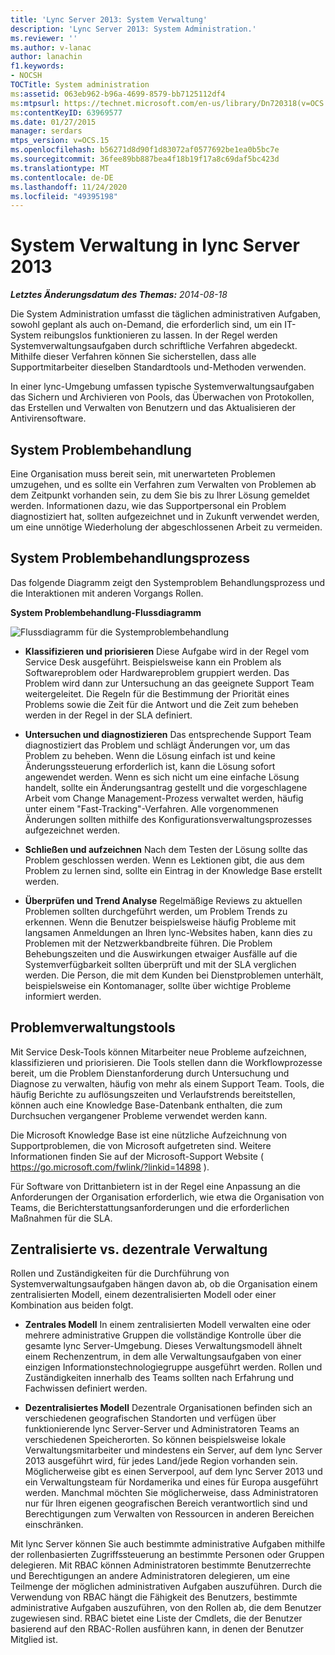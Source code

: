 ```yaml
---
title: 'Lync Server 2013: System Verwaltung'
description: 'Lync Server 2013: System Administration.'
ms.reviewer: ''
ms.author: v-lanac
author: lanachin
f1.keywords:
- NOCSH
TOCTitle: System administration
ms:assetid: 063eb962-b96a-4699-8579-bb7125112df4
ms:mtpsurl: https://technet.microsoft.com/en-us/library/Dn720318(v=OCS.15)
ms:contentKeyID: 63969577
ms.date: 01/27/2015
manager: serdars
mtps_version: v=OCS.15
ms.openlocfilehash: b56271d8d90f1d83072af0577692be1ea0b5bc7e
ms.sourcegitcommit: 36fee89bb887bea4f18b19f17a8c69daf5bc423d
ms.translationtype: MT
ms.contentlocale: de-DE
ms.lasthandoff: 11/24/2020
ms.locfileid: "49395198"
---
```

# <a name="system-administration-in-lync-server-2013"></a>System Verwaltung in lync Server 2013

<div data-xmlns="http://www.w3.org/1999/xhtml">

<div class="topic" data-xmlns="http://www.w3.org/1999/xhtml" data-msxsl="urn:schemas-microsoft-com:xslt" data-cs="https://msdn.microsoft.com/">

<div data-asp="https://msdn2.microsoft.com/asp">



</div>

<div id="mainSection">

<div id="mainBody">

<span> </span>

_**Letztes Änderungsdatum des Themas:** 2014-08-18_

Die System Administration umfasst die täglichen administrativen Aufgaben, sowohl geplant als auch on-Demand, die erforderlich sind, um ein IT-System reibungslos funktionieren zu lassen. In der Regel werden Systemverwaltungsaufgaben durch schriftliche Verfahren abgedeckt. Mithilfe dieser Verfahren können Sie sicherstellen, dass alle Supportmitarbeiter dieselben Standardtools und-Methoden verwenden.

In einer lync-Umgebung umfassen typische Systemverwaltungsaufgaben das Sichern und Archivieren von Pools, das Überwachen von Protokollen, das Erstellen und Verwalten von Benutzern und das Aktualisieren der Antivirensoftware.

<div>

## <a name="system-troubleshooting"></a>System Problembehandlung

Eine Organisation muss bereit sein, mit unerwarteten Problemen umzugehen, und es sollte ein Verfahren zum Verwalten von Problemen ab dem Zeitpunkt vorhanden sein, zu dem Sie bis zu Ihrer Lösung gemeldet werden. Informationen dazu, wie das Supportpersonal ein Problem diagnostiziert hat, sollten aufgezeichnet und in Zukunft verwendet werden, um eine unnötige Wiederholung der abgeschlossenen Arbeit zu vermeiden.

</div>

<div>

## <a name="system-troubleshooting-process"></a>System Problembehandlungsprozess

Das folgende Diagramm zeigt den Systemproblem Behandlungsprozess und die Interaktionen mit anderen Vorgangs Rollen.

**System Problembehandlung-Flussdiagramm**

![Flussdiagramm für die Systemproblembehandlung](images/Dn720318.869d0b89-6473-4b1f-9d90-59604b4b8e98(OCS.15).jpg "Flussdiagramm für die Systemproblembehandlung")

  - **Klassifizieren und priorisieren**   Diese Aufgabe wird in der Regel vom Service Desk ausgeführt. Beispielsweise kann ein Problem als Softwareproblem oder Hardwareproblem gruppiert werden. Das Problem wird dann zur Untersuchung an das geeignete Support Team weitergeleitet. Die Regeln für die Bestimmung der Priorität eines Problems sowie die Zeit für die Antwort und die Zeit zum beheben werden in der Regel in der SLA definiert.

  - **Untersuchen und diagnostizieren**   Das entsprechende Support Team diagnostiziert das Problem und schlägt Änderungen vor, um das Problem zu beheben. Wenn die Lösung einfach ist und keine Änderungssteuerung erforderlich ist, kann die Lösung sofort angewendet werden. Wenn es sich nicht um eine einfache Lösung handelt, sollte ein Änderungsantrag gestellt und die vorgeschlagene Arbeit vom Change Management-Prozess verwaltet werden, häufig unter einem "Fast-Tracking"-Verfahren. Alle vorgenommenen Änderungen sollten mithilfe des Konfigurationsverwaltungsprozesses aufgezeichnet werden.

  - **Schließen und aufzeichnen**   Nach dem Testen der Lösung sollte das Problem geschlossen werden. Wenn es Lektionen gibt, die aus dem Problem zu lernen sind, sollte ein Eintrag in der Knowledge Base erstellt werden.

  - **Überprüfen und Trend Analyse**   Regelmäßige Reviews zu aktuellen Problemen sollten durchgeführt werden, um Problem Trends zu erkennen. Wenn die Benutzer beispielsweise häufig Probleme mit langsamen Anmeldungen an Ihren lync-Websites haben, kann dies zu Problemen mit der Netzwerkbandbreite führen. Die Problem Behebungszeiten und die Auswirkungen etwaiger Ausfälle auf die Systemverfügbarkeit sollten überprüft und mit der SLA verglichen werden. Die Person, die mit dem Kunden bei Dienstproblemen unterhält, beispielsweise ein Kontomanager, sollte über wichtige Probleme informiert werden.

</div>

<div>

## <a name="issue-management-tools"></a>Problemverwaltungstools

Mit Service Desk-Tools können Mitarbeiter neue Probleme aufzeichnen, klassifizieren und priorisieren. Die Tools stellen dann die Workflowprozesse bereit, um die Problem Dienstanforderung durch Untersuchung und Diagnose zu verwalten, häufig von mehr als einem Support Team. Tools, die häufig Berichte zu auflösungszeiten und Verlaufstrends bereitstellen, können auch eine Knowledge Base-Datenbank enthalten, die zum Durchsuchen vergangener Probleme verwendet werden kann.

Die Microsoft Knowledge Base ist eine nützliche Aufzeichnung von Supportproblemen, die von Microsoft aufgetreten sind. Weitere Informationen finden Sie auf der Microsoft-Support Website ( <https://go.microsoft.com/fwlink/?linkid=14898> ).

Für Software von Drittanbietern ist in der Regel eine Anpassung an die Anforderungen der Organisation erforderlich, wie etwa die Organisation von Teams, die Berichterstattungsanforderungen und die erforderlichen Maßnahmen für die SLA.

</div>

<div>

## <a name="centralized-vs-decentralized-administration"></a>Zentralisierte vs. dezentrale Verwaltung

Rollen und Zuständigkeiten für die Durchführung von Systemverwaltungsaufgaben hängen davon ab, ob die Organisation einem zentralisierten Modell, einem dezentralisierten Modell oder einer Kombination aus beiden folgt.

  - **Zentrales Modell**   In einem zentralisierten Modell verwalten eine oder mehrere administrative Gruppen die vollständige Kontrolle über die gesamte lync Server-Umgebung. Dieses Verwaltungsmodell ähnelt einem Rechenzentrum, in dem alle Verwaltungsaufgaben von einer einzigen Informationstechnologiegruppe ausgeführt werden. Rollen und Zuständigkeiten innerhalb des Teams sollten nach Erfahrung und Fachwissen definiert werden.

  - **Dezentralisiertes Modell**   Dezentrale Organisationen befinden sich an verschiedenen geografischen Standorten und verfügen über funktionierende lync Server-Server und Administratoren Teams an verschiedenen Speicherorten. So können beispielsweise lokale Verwaltungsmitarbeiter und mindestens ein Server, auf dem lync Server 2013 ausgeführt wird, für jedes Land/jede Region vorhanden sein. Möglicherweise gibt es einen Serverpool, auf dem lync Server 2013 und ein Verwaltungsteam für Nordamerika und eines für Europa ausgeführt werden. Manchmal möchten Sie möglicherweise, dass Administratoren nur für Ihren eigenen geografischen Bereich verantwortlich sind und Berechtigungen zum Verwalten von Ressourcen in anderen Bereichen einschränken.

Mit lync Server können Sie auch bestimmte administrative Aufgaben mithilfe der rollenbasierten Zugriffssteuerung an bestimmte Personen oder Gruppen delegieren. Mit RBAC können Administratoren bestimmte Benutzerrechte und Berechtigungen an andere Administratoren delegieren, um eine Teilmenge der möglichen administrativen Aufgaben auszuführen. Durch die Verwendung von RBAC hängt die Fähigkeit des Benutzers, bestimmte administrative Aufgaben auszuführen, von den Rollen ab, die dem Benutzer zugewiesen sind. RBAC bietet eine Liste der Cmdlets, die der Benutzer basierend auf den RBAC-Rollen ausführen kann, in denen der Benutzer Mitglied ist.

</div>

</div>

<span> </span>

</div>

</div>

</div>

